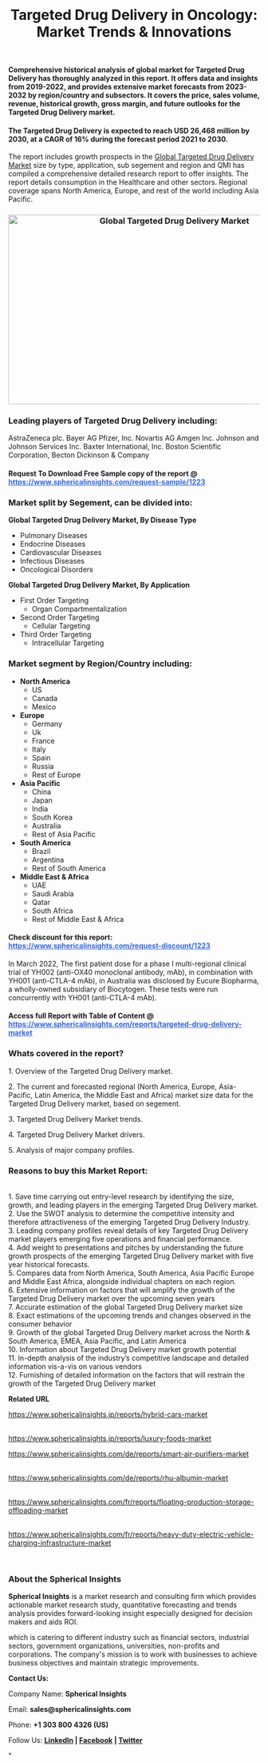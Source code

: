 <p>&nbsp;</p>
<h1 style="text-align: center;"><strong>Targeted Drug Delivery in Oncology: Market Trends &amp; Innovations</strong></h1>
<p>&nbsp;</p>
<p><strong>Comprehensive historical analysis of global market for Targeted Drug Delivery has thoroughly analyzed in this report. It offers data and insights from 2019-2022, and provides extensive market forecasts from 2023-2032 by region/country and subsectors. It covers the price, sales volume, revenue, historical growth, gross margin, and future outlooks for the Targeted Drug Delivery market.</strong></p>
<h4><strong>The Targeted Drug Delivery is expected to reach USD 26,468 million by 2030, at a CAGR of 16% during the forecast period 2021 to 2030.</strong></h4>
<p>The report includes growth prospects in the <a href="https://www.sphericalinsights.com/reports/targeted-drug-delivery-market" target="_blank">Global Targeted Drug Delivery Market</a> size by type, application, sub segement and region and QMI has compiled a comprehensive detailed research report to offer insights. The report details consumption in the Healthcare and other sectors. Regional coverage spans North America, Europe, and rest of the world including Asia Pacific.</p>
<h3 style="text-align: center;"><strong><img src="https://www.sphericalinsights.com/images/rd/targeted-drug-delivery-market.png" alt="Global Targeted Drug Delivery Market" width="650" height="379" /></strong></h3>
<h3><strong>Leading players of Targeted Drug Delivery including:</strong></h3>
<p>AstraZeneca plc. Bayer AG Pfizer, Inc. Novartis AG Amgen Inc. Johnson and Johnson Services Inc. Baxter International, Inc. Boston Scientific Corporation, Becton Dickinson &amp; Company</p>
<h4>Request To Download Free Sample copy of the report @ <span style="color: #3366ff;"><a style="color: #3366ff;" href="https://www.sphericalinsights.com/request-sample/1223" target="_blank">https://www.sphericalinsights.com/request-sample/1223</a></span></h4>
<h3><strong>Market split by Segement, can be divided into:</strong></h3>
<p><strong>Global Targeted Drug Delivery Market, By Disease Type</strong></p>
<ul>
<li>Pulmonary Diseases</li>
<li>Endocrine Diseases</li>
<li>Cardiovascular Diseases</li>
<li>Infectious Diseases</li>
<li>Oncological Disorders</li>
</ul>
<p><strong>Global Targeted Drug Delivery Market, By Application</strong></p>
<ul>
<li>First Order Targeting
<ul>
<li>Organ Compartmentalization</li>
</ul>
</li>
<li>Second Order Targeting
<ul>
<li>Cellular Targeting</li>
</ul>
</li>
<li>Third Order Targeting
<ul>
<li>Intracellular Targeting</li>
</ul>
</li>
</ul>
<h3><strong>Market segment by Region/Country including:</strong></h3>
<ul>
<li><strong>North America</strong>
<ul>
<li>US</li>
<li>Canada</li>
<li>Mexico</li>
</ul>
</li>
<li><strong>Europe</strong>
<ul>
<li>Germany</li>
<li>Uk</li>
<li>France</li>
<li>Italy</li>
<li>Spain</li>
<li>Russia</li>
<li>Rest of Europe</li>
</ul>
</li>
<li><strong>Asia Pacific</strong>
<ul>
<li>China</li>
<li>Japan</li>
<li>India</li>
<li>South Korea</li>
<li>Australia</li>
<li>Rest of Asia Pacific</li>
</ul>
</li>
<li><strong>South America</strong>
<ul>
<li>Brazil</li>
<li>Argentina</li>
<li>Rest of South America</li>
</ul>
</li>
<li><strong>Middle East &amp; Africa</strong>
<ul>
<li>UAE</li>
<li>Saudi Arabia</li>
<li>Qatar</li>
<li>South Africa</li>
<li>Rest of Middle East &amp; Africa</li>
</ul>
</li>
</ul>
<h4>Check discount for this report: <span style="color: #3366ff;"><a style="color: #3366ff;" href="https://www.sphericalinsights.com/request-discount/1223" target="_blank">https://www.sphericalinsights.com/request-discount/1223</a></span></h4>
<p>In March 2022, The first patient dose for a phase I multi-regional clinical trial of YH002 (anti-OX40 monoclonal antibody, mAb), in combination with YH001 (anti-CTLA-4 mAb), in Australia was disclosed by Eucure Biopharma, a wholly-owned subsidiary of Biocytogen. These tests were run concurrently with YH001 (anti-CTLA-4 mAb).</p>
<h4>Access full Report with Table of Content @ <span style="color: #3366ff;"><a style="color: #3366ff;" href="https://www.sphericalinsights.com/reports/targeted-drug-delivery-market" target="_blank">https://www.sphericalinsights.com/reports/targeted-drug-delivery-market</a></span></h4>
<h3><strong>Whats covered in the report?</strong></h3>
<p>1. Overview of the Targeted Drug Delivery market.</p>
<p>2. The current and forecasted regional (North America, Europe, Asia-Pacific, Latin America, the Middle East and Africa) market size data for the Targeted Drug Delivery market, based on segement.</p>
<p>3. Targeted Drug Delivery Market trends.</p>
<p>4. Targeted Drug Delivery Market drivers.</p>
<p>5. Analysis of major company profiles.</p>
<h3><strong>Reasons to buy this Market Report:</strong></h3>
<p><br /> 1. Save time carrying out entry-level research by identifying the size, growth, and leading players in the emerging Targeted Drug Delivery market.<br /> 2. Use the SWOT analysis to determine the competitive intensity and therefore attractiveness of the emerging Targeted Drug Delivery Industry.<br /> 3. Leading company profiles reveal details of key Targeted Drug Delivery market players emerging five operations and financial performance.<br /> 4. Add weight to presentations and pitches by understanding the future growth prospects of the emerging Targeted Drug Delivery market with five year historical forecasts.<br /> 5. Compares data from North America, South America, Asia Pacific Europe and Middle East Africa, alongside individual chapters on each region.<br /> 6. Extensive information on factors that will amplify the growth of the Targeted Drug Delivery market over the upcoming seven years<br /> 7. Accurate estimation of the global Targeted Drug Delivery market size <br /> 8. Exact estimations of the upcoming trends and changes observed in the consumer behavior <br /> 9. Growth of the global Targeted Drug Delivery market across the North &amp; South America, EMEA, Asia Pacific, and Latin America<br /> 10. Information about Targeted Drug Delivery market growth potential<br /> 11. In-depth analysis of the industry&rsquo;s competitive landscape and detailed information vis-a-vis on various vendors<br /> 12. Furnishing of detailed information on the factors that will restrain the growth of the Targeted Drug Delivery market</p>
<p><strong>Related URL</strong></p>
<p><a href="https://www.sphericalinsights.jp/reports/hybrid-cars-market">https://www.sphericalinsights.jp/reports/hybrid-cars-market</a></p>
<p><br /><a href="https://www.sphericalinsights.jp/reports/luxury-foods-market">https://www.sphericalinsights.jp/reports/luxury-foods-market</a></p>
<p><a href="https://www.sphericalinsights.com/de/reports/smart-air-purifiers-market">https://www.sphericalinsights.com/de/reports/smart-air-purifiers-market</a></p>
<p><br /><a href="https://www.sphericalinsights.com/de/reports/rhu-albumin-market">https://www.sphericalinsights.com/de/reports/rhu-albumin-market</a></p>
<p><br /><a href="https://www.sphericalinsights.com/fr/reports/floating-production-storage-offloading-market">https://www.sphericalinsights.com/fr/reports/floating-production-storage-offloading-market</a></p>
<p><br /><a href="https://www.sphericalinsights.com/fr/reports/heavy-duty-electric-vehicle-charging-infrastructure-market">https://www.sphericalinsights.com/fr/reports/heavy-duty-electric-vehicle-charging-infrastructure-market</a></p>
<p>&nbsp;</p>
<h3><strong>About the Spherical Insights</strong></h3>
<p><strong>Spherical Insights</strong> is a market research and consulting firm which provides actionable market research study, quantitative forecasting and trends analysis provides forward-looking insight especially designed for decision makers and aids ROI.</p>
<p>which is catering to different industry such as financial sectors, industrial sectors, government organizations, universities, non-profits and corporations. The company's mission is to work with businesses to achieve business objectives and maintain strategic improvements.</p>
<p><strong>Contact Us:</strong></p>
<p>Company Name: <strong>Spherical Insights</strong></p>
<p>Email: <strong>sales@sphericalinsights.com</strong></p>
<p>Phone: <strong>+1 303 800 4326 (US)</strong></p>
<p>Follow Us: <strong><a href="https://www.linkedin.com/company/spherical-insight/"><u>LinkedIn</u></a> | <a href="https://www.facebook.com/sphericalinsights22"><u>Facebook</u></a> | <a href="https://twitter.com/SInsights_US"><u>Twitter</u></a></strong></p>
<p>"</p>
